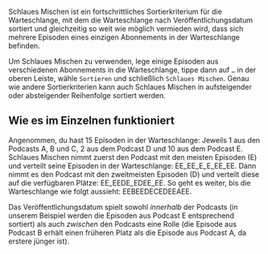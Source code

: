 Schlaues Mischen ist ein fortschrittliches Sortierkriterium für die Warteschlange, mit dem die Warteschlange nach Veröffentlichungsdatum sortiert und gleichzeitig so weit wie möglich vermieden wird, dass sich mehrere Episoden eines einzigen Abonnements in der Warteschlange befinden.

Um Schlaues Mischen zu verwenden, lege einige Episoden aus verschiedenen Abonnements in die Warteschlange, tippe dann auf `…` in der oberen Leiste, wähle `Sortieren` und schließlich `Schlaues Mischen`. Genau wie andere Sortierkriterien kann auch Schlaues Mischen in aufsteigender oder absteigender Reihenfolge sortiert werden.

## Wie es im Einzelnen funktioniert

Angenommen, du hast 15 Episoden in der Warteschlange: Jeweils 1 aus den Podcasts A, B und C, 2 aus dem Podcast D und 10 aus dem Podcast E. Schlaues Mischen nimmt zuerst den Podcast mit den meisten Episoden (E) und verteilt seine Episoden in der Warteschlange: EE_EE_E_E_EE_EE. Dann nimmt es den Podcast mit den zweitmeisten Episoden (D) und verteilt diese auf die verfügbaren Plätze: EE_EEDE_EDEE_EE. So geht es weiter, bis die Warteschlange wie folgt aussieht: EEBEEDECEDEEAEE.

Das Veröffentlichungsdatum spielt sowohl *innerhalb* der Podcasts (in unserem Beispiel werden die Episoden aus Podcast E entsprechend sortiert) als auch *zwischen* den Podcasts eine Rolle (die Episode aus Podcast B erhält einen früheren Platz als die Episode aus Podcast A, da erstere jünger ist).
